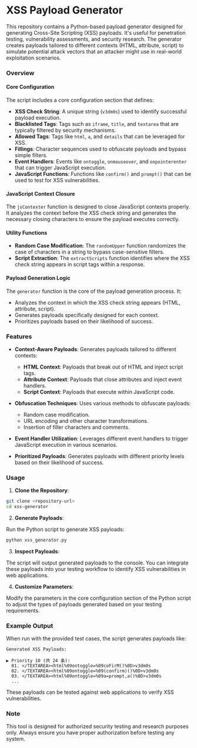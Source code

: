 # XSS Payload Generator

This repository contains a Python-based payload generator designed for generating Cross-Site Scripting (XSS) payloads. It's useful for penetration testing, vulnerability assessments, and security research. The generator creates payloads tailored to different contexts (HTML, attribute, script) to simulate potential attack vectors that an attacker might use in real-world exploitation scenarios.

### Overview

#### Core Configuration
The script includes a core configuration section that defines:
- **XSS Check String**: A unique string (`v3dm0s`) used to identify successful payload execution.
- **Blacklisted Tags**: Tags such as `iframe`, `title`, and `textarea` that are typically filtered by security mechanisms.
- **Allowed Tags**: Tags like `html`, `a`, and `details` that can be leveraged for XSS.
- **Fillings**: Character sequences used to obfuscate payloads and bypass simple filters.
- **Event Handlers**: Events like `ontoggle`, `onmouseover`, and `onpointerenter` that can trigger JavaScript execution.
- **JavaScript Functions**: Functions like `confirm()` and `prompt()` that can be used to test for XSS vulnerabilities.

#### JavaScript Context Closure
The `jsContexter` function is designed to close JavaScript contexts properly. It analyzes the context before the XSS check string and generates the necessary closing characters to ensure the payload executes correctly.

#### Utility Functions
- **Random Case Modification**: The `randomUpper` function randomizes the case of characters in a string to bypass case-sensitive filters.
- **Script Extraction**: The `extractScripts` function identifies where the XSS check string appears in script tags within a response.

#### Payload Generation Logic
The `generator` function is the core of the payload generation process. It:
- Analyzes the context in which the XSS check string appears (HTML, attribute, script).
- Generates payloads specifically designed for each context.
- Prioritizes payloads based on their likelihood of success.

### Features

- **Context-Aware Payloads**: Generates payloads tailored to different contexts:
  - **HTML Context**: Payloads that break out of HTML and inject script tags.
  - **Attribute Context**: Payloads that close attributes and inject event handlers.
  - **Script Context**: Payloads that execute within JavaScript code.

- **Obfuscation Techniques**: Uses various methods to obfuscate payloads:
  - Random case modification.
  - URL encoding and other character transformations.
  - Insertion of filler characters and comments.

- **Event Handler Utilization**: Leverages different event handlers to trigger JavaScript execution in various scenarios.

- **Prioritized Payloads**: Generates payloads with different priority levels based on their likelihood of success.

### Usage

1. **Clone the Repository**:

```bash
git clone <repository-url>
cd xss-generator
```

2. **Generate Payloads**:

Run the Python script to generate XSS payloads:

```bash
python xss_generator.py
```

3. **Inspect Payloads**:

The script will output generated payloads to the console. You can integrate these payloads into your testing workflow to identify XSS vulnerabilities in web applications.

4. **Customize Parameters**:

Modify the parameters in the core configuration section of the Python script to adjust the types of payloads generated based on your testing requirements.

### Example Output

When run with the provided test cases, the script generates payloads like:

```
Generated XSS Payloads:

▶ Priority 10 (共 24 条):
  01. </TEXTAREA><html%09ontoggle=%09coFirM()%0D>v3dm0s
  02. </TEXTAREA><html%09ontoggle=%09(confirm)()%0D>v3dm0s
  03. </TEXTAREA><html%09ontoggle=%09a=prompt,a()%0D>v3dm0s
  ...
```

These payloads can be tested against web applications to verify XSS vulnerabilities.

### Note

This tool is designed for authorized security testing and research purposes only. Always ensure you have proper authorization before testing any system.
